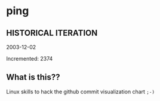 # ping

## HISTORICAL ITERATION
2003-12-02

Incremented: 2374

## What is this?? 
Linux skills to hack the github commit visualization chart `;-)`
